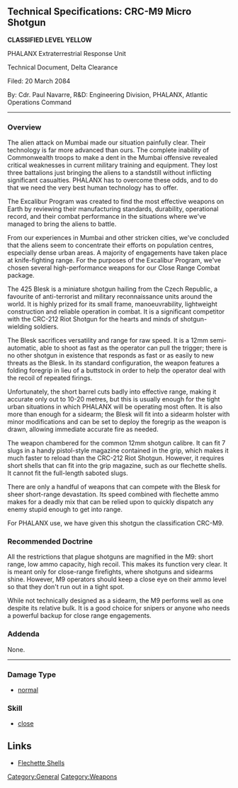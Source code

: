 ## Technical Specifications: CRC-M9 Micro Shotgun

**CLASSIFIED LEVEL YELLOW**

PHALANX Extraterrestrial Response Unit

Technical Document, Delta Clearance

Filed: 20 March 2084

By: Cdr. Paul Navarre, R&D: Engineering Division, PHALANX, Atlantic
Operations Command

------------------------------------------------------------------------

### Overview

The alien attack on Mumbai made our situation painfully clear. Their
technology is far more advanced than ours. The complete inability of
Commonwealth troops to make a dent in the Mumbai offensive revealed
critical weaknesses in current military training and equipment. They
lost three battalions just bringing the aliens to a standstill without
inflicting significant casualties. PHALANX has to overcome these odds,
and to do that we need the very best human technology has to offer.

The Excalibur Program was created to find the most effective weapons on
Earth by reviewing their manufacturing standards, durability,
operational record, and their combat performance in the situations where
we've managed to bring the aliens to battle.

From our experiences in Mumbai and other stricken cities, we've
concluded that the aliens seem to concentrate their efforts on
population centres, especially dense urban areas. A majority of
engagements have taken place at knife-fighting range. For the purposes
of the Excalibur Program, we've chosen several high-performance weapons
for our Close Range Combat package.

The 425 Blesk is a miniature shotgun hailing from the Czech Republic, a
favourite of anti-terrorist and military reconnaissance units around the
world. It is highly prized for its small frame, manoeuvrability,
lightweight construction and reliable operation in combat. It is a
significant competitor with the CRC-212 Riot Shotgun for the hearts and
minds of shotgun-wielding soldiers.

The Blesk sacrifices versatility and range for raw speed. It is a 12mm
semi-automatic, able to shoot as fast as the operator can pull the
trigger; there is no other shotgun in existence that responds as fast or
as easily to new threats as the Blesk. In its standard configuration,
the weapon features a folding foregrip in lieu of a buttstock in order
to help the operator deal with the recoil of repeated firings.

Unfortunately, the short barrel cuts badly into effective range, making
it accurate only out to 10-20 metres, but this is usually enough for the
tight urban situations in which PHALANX will be operating most often. It
is also more than enough for a sidearm; the Blesk will fit into a
sidearm holster with minor modifications and can be set to deploy the
foregrip as the weapon is drawn, allowing immediate accurate fire as
needed.

The weapon chambered for the common 12mm shotgun calibre. It can fit 7
slugs in a handy pistol-style magazine contained in the grip, which
makes it much faster to reload than the CRC-212 Riot Shotgun. However,
it requires short shells that can fit into the grip magazine, such as
our flechette shells. It cannot fit the full-length saboted slugs.

There are only a handful of weapons that can compete with the Blesk for
sheer short-range devastation. Its speed combined with flechette ammo
makes for a deadly mix that can be relied upon to quickly dispatch any
enemy stupid enough to get into range.

For PHALANX use, we have given this shotgun the classification CRC-M9.

### Recommended Doctrine

All the restrictions that plague shotguns are magnified in the M9: short
range, low ammo capacity, high recoil. This makes its function very
clear. It is meant only for close-range firefights, where shotguns and
sidearms shine. However, M9 operators should keep a close eye on their
ammo level so that they don't run out in a tight spot.

While not technically designed as a sidearm, the M9 performs well as one
despite its relative bulk. It is a good choice for snipers or anyone who
needs a powerful backup for close range engagements.

### Addenda

None.

------------------------------------------------------------------------

### Damage Type

- [normal](Damage/normal "wikilink")

### Skill

- [close](Skills/close "wikilink")

## Links

- [Flechette Shells](Equipment/Ammunition/Flechette_Shells "wikilink")

[Category:General](Category:General "wikilink")
[Category:Weapons](Category:Weapons "wikilink")